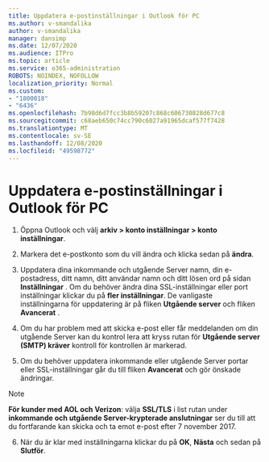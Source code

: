 ```yaml
---
title: Uppdatera e-postinställningar i Outlook för PC
ms.author: v-smandalika
author: v-smandalika
manager: dansimp
ms.date: 12/07/2020
ms.audience: ITPro
ms.topic: article
ms.service: o365-administration
ROBOTS: NOINDEX, NOFOLLOW
localization_priority: Normal
ms.custom:
- "1800018"
- "6436"
ms.openlocfilehash: 7b98d6d7fcc3b8b59207c868c606730828d677c8
ms.sourcegitcommit: c68aeb650c74cc790c6027a91965dcaf577f7428
ms.translationtype: MT
ms.contentlocale: sv-SE
ms.lasthandoff: 12/08/2020
ms.locfileid: "49598772"
---
```

# <a name="how-to-update-email-settings-in-outlook-for-pc"></a>Uppdatera e-postinställningar i Outlook för PC

1. Öppna Outlook och välj **arkiv > konto inställningar > konto inställningar**.

2. Markera det e-postkonto som du vill ändra och klicka sedan på **ändra**. 

3. Uppdatera dina inkommande och utgående Server namn, din e-postadress, ditt namn, ditt användar namn och ditt lösen ord på sidan **Inställningar** . Om du behöver ändra dina SSL-inställningar eller port inställningar klickar du på **fler inställningar**. De vanligaste inställningarna för uppdatering är på fliken **Utgående server** och fliken **Avancerat** .

4. Om du har problem med att skicka e-post eller får meddelanden om din utgående Server kan du kontrol lera att kryss rutan för **Utgående server (SMTP) kräver** kontroll för kontrollen är markerad.

5. Om du behöver uppdatera inkommande eller utgående Server portar eller SSL-inställningar går du till fliken **Avancerat** och gör önskade ändringar.

> [!NOTE]
> **För kunder med AOL och Verizon**: välja **SSL/TLS** i list rutan under **inkommande och utgående Server-krypterade anslutningar** ser du till att du fortfarande kan skicka och ta emot e-post efter 7 november 2017.

6. När du är klar med inställningarna klickar du på **OK**, **Nästa** och sedan på **Slutför**.


